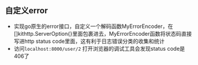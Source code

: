 ## 自定义error
 * 实现go原生的error接口，自定义一个解码函数MyErrorEncoder，在[]kithttp.ServerOption{}里面包裹进去，MyErrorEncoder函数将状态码直接写进http status code里面，这有利于日志错误分类的收集和统计
 * 访问`localhost:8000/user/2` 打开浏览器的调试工具会发现status code是406了
